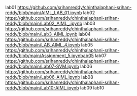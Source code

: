 lab01 https://github.com/srihanreddy/chinthalaphani-srihan-reddy/blob/main/AIML_LAB_01.ipynb
lab02 https://github.com/srihanreddy/chinthalaphani-srihan-reddy/blob/main/Lab02_AIML_.ipynb
lab03 https://github.com/srihanreddy/chinthalaphani-srihan-reddy/blob/main/Lab3_AIML.ipynb
lab04 https://github.com/srihanreddy/chinthalaphani-srihan-reddy/blob/main/LAB_AIML_4.ipynb
lab05 https://github.com/srihanreddy/chinthalaphani-srihan-reddy/blob/main/Assignment_5.ipynbab05
lab07 https://github.com/srihanreddy/chinthalaphani-srihan-reddy/blob/main/Lab07-SVM.ipynb
lab06 https://github.com/srihanreddy/chinthalaphani-srihan-reddy/blob/main/Lab06-AIML.ipynb
lab08 https://github.com/srihanreddy/chinthalaphani-srihan-reddy/blob/main/Lab10-AIML.ipynb
lab09
lab10

